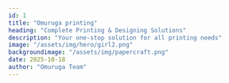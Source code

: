```yaml
---
id: 1
title: "Omuruga printing"
heading: "Complete Printing & Designing Solutions"
description: "Your one-stop solution for all printing needs"
image: "/assets/img/hero/girl2.png"
backgroundimage: "/assets/img/papercraft.png"
date: 2025-10-18
author: "Omuruga Team"
---
```

